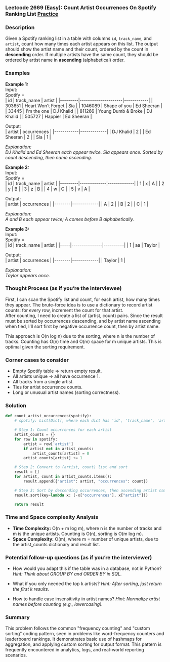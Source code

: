 ### Leetcode 2669 (Easy): Count Artist Occurrences On Spotify Ranking List [Practice](https://leetcode.com/problems/count-artist-occurrences-on-spotify-ranking-list)

### Description  
Given a Spotify ranking list in a table with columns `id`, `track_name`, and `artist`, count how many times each artist appears on this list. The output should show the artist name and their count, ordered by the count in **descending** order. If multiple artists have the same count, they should be ordered by artist name in **ascending** (alphabetical) order.

### Examples  

**Example 1:**  
Input:  
Spotify =  
| id      | track_name           | artist     |
|---------|---------------------|------------|
| 303651  | Heart Won't Forget  | Sia        |
| 1046089 | Shape of you        | Ed Sheeran |
| 33445   | I'm the one         | DJ Khalid  |
| 811266  | Young Dumb & Broke  | DJ Khalid  |
| 505727  | Happier             | Ed Sheeran |

Output:  
| artist     | occurrences |
|------------|-------------|
| DJ Khalid  | 2           |
| Ed Sheeran | 2           |
| Sia        | 1           |

*Explanation:  
DJ Khalid and Ed Sheeran each appear twice. Sia appears once. Sorted by count descending, then name ascending.*

**Example 2:**  
Input:  
Spotify =  
| id      | track_name  | artist      |
|---------|-------------|-------------|
| 1       | x           | A           |
| 2       | y           | B           |
| 3       | z           | B           |
| 4       | w           | C           |
| 5       | v           | A           |

Output:  
| artist | occurrences |
|--------|-------------|
| A      | 2           |
| B      | 2           |
| C      | 1           |

*Explanation:  
A and B each appear twice; A comes before B alphabetically.*

**Example 3:**  
Input:  
Spotify =  
| id  | track_name     | artist   |
|-----|---------------|----------|
| 1   | aa            | Taylor   |

Output:  
| artist | occurrences |
|--------|-------------|
| Taylor | 1           |

*Explanation:  
Taylor appears once.*

### Thought Process (as if you’re the interviewee)  
First, I can scan the Spotify list and count, for each artist, how many times they appear. The brute-force idea is to use a dictionary to record artist counts: for every row, increment the count for that artist.  
After counting, I need to create a list of (artist, count) pairs. Since the result must be sorted by occurrences descending, and by artist name ascending when tied, I'll sort first by negative occurrence count, then by artist name.  

This approach is O(n log n) due to the sorting, where n is the number of tracks. Counting has O(n) time and O(m) space for m unique artists. This is optimal given the sorting requirement.

### Corner cases to consider  
- Empty Spotify table ⇒ return empty result.
- All artists unique ⇒ all have occurrence 1.
- All tracks from a single artist.
- Ties for artist occurrence counts.
- Long or unusual artist names (sorting correctness).

### Solution

```python
def count_artist_occurrences(spotify):
    # spotify: List[Dict], where each dict has 'id', 'track_name', 'artist'

    # Step 1: Count occurrences for each artist
    artist_counts = {}
    for row in spotify:
        artist = row['artist']
        if artist not in artist_counts:
            artist_counts[artist] = 0
        artist_counts[artist] += 1

    # Step 2: Convert to (artist, count) list and sort
    result = []
    for artist, count in artist_counts.items():
        result.append({"artist": artist, "occurrences": count})

    # Step 3: Sort by descending occurrences, then ascending artist name
    result.sort(key=lambda x: (-x["occurrences"], x["artist"]))

    return result
```

### Time and Space complexity Analysis  

- **Time Complexity:** O(n + m log m), where n is the number of tracks and m is the unique artists. Counting is O(n), sorting is O(m log m).
- **Space Complexity:** O(m), where m = number of unique artists, due to the artist_counts dictionary and result list.

### Potential follow-up questions (as if you’re the interviewer)  

- How would you adapt this if the table was in a database, not in Python?
  *Hint: Think about GROUP BY and ORDER BY in SQL.*

- What if you only needed the top k artists?
  *Hint: After sorting, just return the first k results.*

- How to handle case insensitivity in artist names?
  *Hint: Normalize artist names before counting (e.g., lowercasing).*

### Summary
This problem follows the common "frequency counting" and "custom sorting" coding pattern, seen in problems like word-frequency counters and leaderboard rankings. It demonstrates basic use of hashmaps for aggregation, and applying custom sorting for output format. This pattern is frequently encountered in analytics, logs, and real-world reporting scenarios.